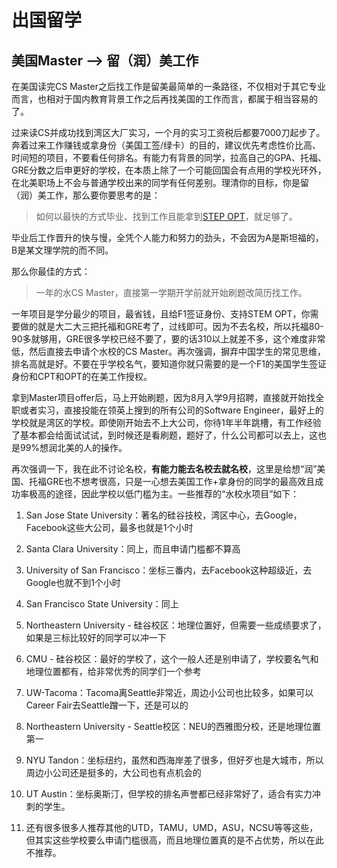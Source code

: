 # 出国留学

## 美国Master --> 留（润）美工作
在美国读完CS Master之后找工作是留美最简单的一条路径，不仅相对于其它专业而言，也相对于国内教育背景工作之后再找美国的工作而言，都属于相当容易的了。

过来读CS并成功找到湾区大厂实习，一个月的实习工资税后都要7000刀起步了。奔着过来工作赚钱或拿身份（美国工签/绿卡）的目的，建议优先考虑性价比高、时间短的项目，不要看任何排名。有能力有背景的同学，拉高自己的GPA、托福、GRE分数之后申更好的学校，在本质上除了一个可能回国会有点用的学校光环外，在北美职场上不会与普通学校出来的同学有任何差别。理清你的目标，你是留（润）美工作，那么要你要思考的是：

> 如何以最快的方式毕业、找到工作且能拿到[STEP OPT](https://www.uscis.gov/working-in-the-united-states/students-and-exchange-visitors/optional-practical-training-extension-for-stem-students-stem-opt)，就足够了。

毕业后工作晋升的快与慢，全凭个人能力和努力的劲头，不会因为A是斯坦福的，B是某文理学院的而不同。

那么你最佳的方式：
> 一年的水CS Master，直接第一学期开学前就开始刷题改简历找工作。

一年项目是学分最少的项目，最省钱，且给F1签证身份、支持STEM OPT，你需要做的就是大二大三把托福和GRE考了，过线即可。因为不去名校，所以托福80-90多就够用，GRE很多学校已经不要了，要的话310以上就差不多，这个难度非常低，然后直接去申请个水校的CS Master。再次强调，摒弃中国学生的常见思维，排名高就是好。不要在乎学校名气，要知道你就只需要的是一个F1的美国学生签证身份和CPT和OPT的在美工作授权。

拿到Master项目offer后，马上开始刷题，因为8月入学9月招聘，直接就开始找全职或者实习，直接投能在领英上搜到的所有公司的Software Engineer，最好上的学校就是湾区的学校。即使刚开始去不上大公司，你待1年半年跳槽，有工作经验了基本都会给面试试试，到时候还是看刷题，题好了，什么公司都可以去上，这也是99%想润北美的人的操作。

再次强调一下，我在此不讨论名校，**有能力能去名校去就名校**，这里是给想“润”美国、托福GRE也不想考很高，只是一心想去美国工作+拿身份的同学的最高效且成功率极高的途径，因此学校以低门槛为主。一些推荐的“水校水项目”如下：

1. San Jose State University：著名的硅谷技校，湾区中心，去Google，Facebook这些大公司，最多也就是1个小时

2. Santa Clara University：同上，而且申请门槛都不算高

3. University of San Francisco：坐标三番内，去Facebook这种超级近，去Google也就不到1个小时

4. San Francisco State University：同上

5. Northeastern University - 硅谷校区：地理位置好，但需要一些成绩要求了，如果是三标比较好的同学可以冲一下

6. CMU - 硅谷校区：最好的学校了，这个一般人还是别申请了，学校要名气和地理位置都有，给非常优秀的同学们一个参考

7. UW-Tacoma：Tacoma离Seattle非常近，周边小公司也比较多，如果可以Career Fair去Seattle蹭一下，还是可以的

8. Northeastern University - Seattle校区：NEU的西雅图分校，还是地理位置第一

9. NYU Tandon：坐标纽约，虽然和西海岸差了很多，但好歹也是大城市，所以周边小公司还是挺多的，大公司也有点机会的

10. UT Austin：坐标奥斯汀，但学校的排名声誉都已经非常好了，适合有实力冲刺的学生。

11. 还有很多很多人推荐其他的UTD，TAMU，UMD，ASU，NCSU等等这些，但其实这些学校要么申请门槛很高，而且地理位置真的是不占优势，所以在此不推荐。
